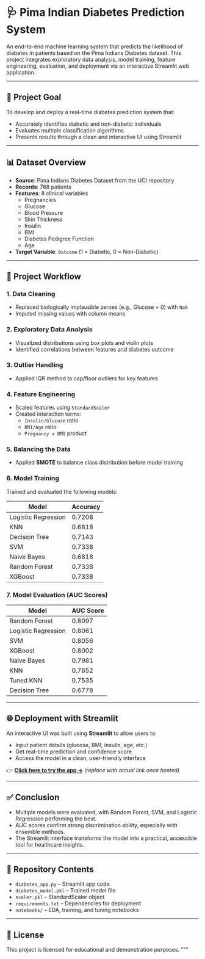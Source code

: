 
# 🩺 Pima Indian Diabetes Prediction System

An end-to-end machine learning system that predicts the likelihood of diabetes in patients based on the Pima Indians Diabetes dataset. This project integrates exploratory data analysis, model training, feature engineering, evaluation, and deployment via an interactive Streamlit web application.

---

## 🎯 Project Goal

To develop and deploy a real-time diabetes prediction system that:
- Accurately identifies diabetic and non-diabetic individuals
- Evaluates multiple classification algorithms
- Presents results through a clean and interactive UI using Streamlit

---

## 📊 Dataset Overview
- **Source**: Pima Indians Diabetes Dataset from the UCI repository
- **Records**: 768 patients
- **Features**: 8 clinical variables
  - Pregnancies
  - Glucose
  - Blood Pressure
  - Skin Thickness 
  - Insulin
  - BMI
  - Diabetes Pedigree Function
  - Age
- **Target Variable**: `Outcome` (1 = Diabetic, 0 = Non-Diabetic)

---

## 🧠 Project Workflow

### 1. **Data Cleaning**
- Replaced biologically implausible zeroes (e.g., Glucose = 0) with `NaN`
- Imputed missing values with column means

### 2. **Exploratory Data Analysis**
- Visualized distributions using box plots and violin plots
- Identified correlations between features and diabetes outcome

### 3. **Outlier Handling**
- Applied IQR method to cap/floor outliers for key features

### 4. **Feature Engineering**
- Scaled features using `StandardScaler`
- Created interaction terms:
  - `Insulin/Glucose` ratio
  - `BMI/Age` ratio
  - `Pregnancy x BMI` product

### 5. **Balancing the Data**
- Applied **SMOTE** to balance class distribution before model training

### 6. **Model Training**
Trained and evaluated the following models:

| Model                | Accuracy  |
|---------------------|-----------|
| Logistic Regression | 0.7208    |
| KNN                 | 0.6818    |
| Decision Tree       | 0.7143    |
| SVM                 | 0.7338    |
| Naive Bayes         | 0.6818    |
| Random Forest       | 0.7338    |
| XGBoost             | 0.7338    |

### 7. **Model Evaluation (AUC Scores)**

| Model                | AUC Score |
|---------------------|-----------|
| Random Forest       | 0.8097    |
| Logistic Regression | 0.8061    |
| SVM                 | 0.8056    |
| XGBoost             | 0.8002    |
| Naive Bayes         | 0.7981    |
| KNN                 | 0.7652    |
| Tuned KNN           | 0.7535    |
| Decision Tree       | 0.6778    |

---

## 🌐 Deployment with Streamlit

An interactive UI was built using **Streamlit** to allow users to:
- Input patient details (glucose, BMI, insulin, age, etc.)
- Get real-time prediction and confidence score
- Access the model in a clean, user-friendly interface

👉 **[Click here to try the app →](#)** *(replace with actual link once hosted)*

---

## ✅ Conclusion
- Multiple models were evaluated, with Random Forest, SVM, and Logistic Regression performing the best.
- AUC scores confirm strong discrimination ability, especially with ensemble methods.
- The Streamlit interface transforms the model into a practical, accessible tool for healthcare insights.

---

## 📁 Repository Contents
- `diabetes_app.py` – Streamlit app code
- `diabetes_model.pkl` – Trained model file
- `scaler.pkl` – StandardScaler object
- `requirements.txt` – Dependencies for deployment
- `notebooks/` – EDA, training, and tuning notebooks

---

## 🔗 License
This project is licensed for educational and demonstration purposes.
"""
